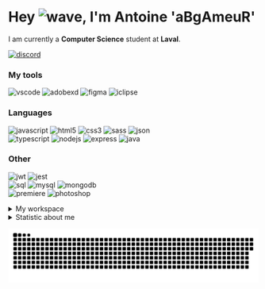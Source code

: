 # Hey ![wave], I'm Antoine 'aBgAmeuR'

I am currently a **Computer Science** student at **Laval**.

[![discord]](https://discord.com/users/291253455907979264)
### My tools
![vscode] ![adobexd] ![figma] ![iclipse]

### Languages
![javascript] ![html5] ![css3] ![sass] ![json]<br />
![typescript] ![nodejs] ![express] ![java]<br />

### Other
![jwt] ![jest]<br />
![sql] ![mysql] ![mongodb]<br />
![premiere] ![photoshop]<br />

<details>
  <summary>My workspace</summary>
  <p>
    <img src="https://img.shields.io/badge/windows-%230078D6.svg?&style=for-the-badge&logo=windows&logoColor=white" />
    <img src="https://img.shields.io/badge/AMD%20Ryzen_5_3500X-ED1C24?style=for-the-badge&logo=amd&logoColor=white" />
    <img src="https://img.shields.io/badge/RAM-16GB-%230071C5.svg?&style=for-the-badge&logoColor=white" />
    <img src="https://img.shields.io/badge/nvidia-gtx%201650-%2376B900.svg?&style=for-the-badge&logo=nvidia&logoColor=white" />
  </p>
</details>


<details>
  <summary>Statistic about me</summary>
  <br/>
  <p align="center">
    <img src="https://github-readme-stats.vercel.app/api?username=aBgAmeuR" />
  </p>
</details>

<a href="https://github.com/aBgAmeuR"><img src="contributions.svg"></a>

<!-- Variables -->
[virtualbox]: https://img.shields.io/badge/VirtualBox-21416b?style=for-the-badge&logo=VirtualBox&logoColor=white
[iclipse]: https://img.shields.io/badge/Eclipse-2C2255?style=for-the-badge&logo=eclipse&logoColor=white
[nodejs]: https://img.shields.io/badge/Node.js-339933?style=for-the-badge&logo=nodedotjs&logoColor=white
[express]: https://img.shields.io/badge/Express.js-000000?style=for-the-badge&logo=express&logoColor=white
[figma]: https://img.shields.io/badge/Figma-F24E1E?style=for-the-badge&logo=figma&logoColor=white
[premiere]: https://img.shields.io/badge/Adobe%20Premiere%20Pro-9999FF?style=for-the-badge&logo=Adobe%20Premiere%20Pro&logoColor=white
[photoshop]: https://img.shields.io/badge/Adobe%20Photoshop-31A8FF?style=for-the-badge&logo=Adobe%20Photoshop&logoColor=black
[sql]: https://img.shields.io/badge/MySQL-005C84?style=for-the-badge&logo=mysql&logoColor=white
[wave]: https://cdn.jsdelivr.net/gh/Readme-Workflows/Readme-Icons@1.1.0/icons/gifs/wave.gif
[discord]: https://img.shields.io/badge/Discord-323330?style=for-the-badge&logo=discord
[json]: https://img.shields.io/badge/json-323330?style=for-the-badge&logo=json
[sass]: https://img.shields.io/badge/sass-323330?style=for-the-badge&logo=sass
[adobexd]: https://img.shields.io/badge/Adobe%20XD-FF61F6?style=for-the-badge&logo=Adobe%20XD&logoColor=white
[vscode]: https://img.shields.io/badge/Visual_Studio_Code-0078D4?style=for-the-badge&logo=visual%20studio%20code&logoColor=white
[javascript]: https://img.shields.io/badge/JavaScript-323330?style=for-the-badge&logo=javascript
[html5]: https://img.shields.io/badge/HTML5-323330?style=for-the-badge&logo=html5
[css3]: https://img.shields.io/badge/CSS3-323330?style=for-the-badge&logo=css3
[typescript]: https://img.shields.io/badge/TypeScript-007ACC?style=for-the-badge&logo=typescript&logoColor=white
[java]: https://img.shields.io/badge/Java-ED8B00?style=for-the-badge&logo=openjdk&logoColor=white
[mongodb]: https://img.shields.io/badge/MongoDB-4EA94B?style=for-the-badge&logo=mongodb&logoColor=white
[jwt]: https://img.shields.io/badge/json%20web%20tokens-323330?style=for-the-badge&logo=json-web-tokens&logoColor=pink
[jest]: https://img.shields.io/badge/Jest-323330?style=for-the-badge&logo=Jest&logoColor=white
[mysql]: https://img.shields.io/badge/MySQL-00000F?style=for-the-badge&logo=mysql&logoColor=white
